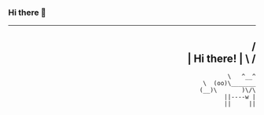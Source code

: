  ### Hi there 👋

<div style="text-align: right;">

 _________________________________________
/                                         \
|             Hi there!                   |
\                                         /
 -----------------------------------------
        \   ^__^
         \  (oo)\_______
            (__)\       )\/\
                ||----w |
                ||     ||

</div>

 <!--
- 🔭 I’m currently working on my personal projects.
- 🌱 I’m currently learning **Laravel**, **Javascript**, **Design Patterns** and **SOLID**.

##
<a href="https://www.linkedin.com/in/nicollas-lopes" target="_blank"><img src="https://img.shields.io/badge/LinkedIn-0077B5?style=for-the-badge&logo=linkedin&logoColor=white"></a>

## 

🛠 &nbsp;Tech Stack

<div align='center'>

![PHP](https://img.shields.io/badge/php-%23777BB4.svg?style=for-the-badge&logo=php&logoColor=white)&nbsp;![Laravel](https://img.shields.io/badge/laravel-%23FF2D20.svg?style=for-the-badge&logo=laravel&logoColor=white)&nbsp;![JavaScript](https://img.shields.io/badge/javascript-%23323330.svg?style=for-the-badge&logo=javascript&logoColor=%23F7DF1E)&nbsp;![NodeJS](https://img.shields.io/badge/node.js-6DA55F?style=for-the-badge&logo=node.js&logoColor=white)&nbsp;![Express.js](https://img.shields.io/badge/express.js-%23404d59.svg?style=for-the-badge&logo=express&logoColor=%2361DAFB)&nbsp;![HTML5](https://img.shields.io/badge/html5-%23E34F26.svg?style=for-the-badge&logo=html5&logoColor=white)&nbsp;![CSS3](https://img.shields.io/badge/css3-%231572B6.svg?style=for-the-badge&logo=css3&logoColor=white)&nbsp;![MySQL](https://img.shields.io/badge/mysql-%2300f.svg?style=for-the-badge&logo=mysql&logoColor=white)&nbsp;![Git](https://img.shields.io/badge/git-%23F05033.svg?style=for-the-badge&logo=git&logoColor=white)&nbsp;![Visual Studio Code](https://img.shields.io/badge/Visual%20Studio%20Code-0078d7.svg?style=for-the-badge&logo=visual-studio-code&logoColor=white)&nbsp;![Postman](https://img.shields.io/badge/Postman-FF6C37?style=for-the-badge&logo=postman&logoColor=white)&nbsp;![Insomnia](https://img.shields.io/badge/Insomnia-black?style=for-the-badge&logo=insomnia&logoColor=5849BE)&nbsp;

 </div>
 
-->


